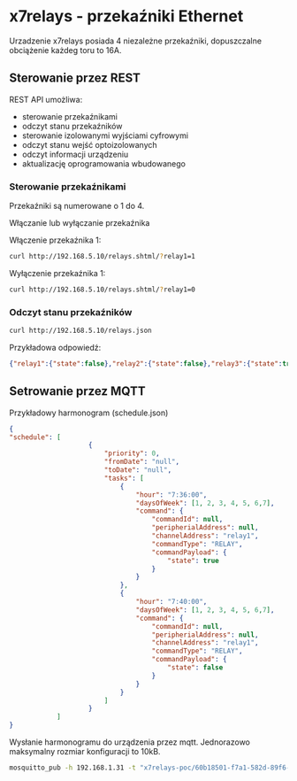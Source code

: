 # x7relays - przekaźniki Ethernet

Urzadzenie x7relays posiada 4 niezależne przekaźniki, dopuszczalne obciążenie każdeg toru to 16A.


<!-- For full documentation visit [mkdocs.org](https://www.mkdocs.org). -->

## Sterowanie przez REST

REST API umożliwa:

 * sterowanie przekaźnikami
 * odczyt stanu przekaźników
 * sterowanie izolowanymi wyjściami cyfrowymi
 * odczyt stanu wejść optoizolowanych
 * odczyt informacji  urządzeniu
 * aktualizację oprogramowania wbudowanego

### Sterowanie przekaźnikami 


Przekaźniki są numerowane o 1 do 4.

Włączanie lub wyłączanie przekaźnika

Włączenie przekaźnika 1: 
```bash
curl http://192.168.5.10/relays.shtml/?relay1=1
```

Wyłączenie przekaźnika 1: 

```bash 
curl http://192.168.5.10/relays.shtml/?relay1=0
```

### Odczyt stanu przekaźników

```bash
curl http://192.168.5.10/relays.json
```
Przykładowa odpowiedź:
```json
{"relay1":{"state":false},"relay2":{"state":false},"relay3":{"state":true},"relay4":{"state":false}}
```

## Setrowanie przez MQTT

Przykładowy harmonogram (schedule.json)
```json
{
"schedule": [
                    {
                        "priority": 0,
                        "fromDate": "null",
                        "toDate": "null",
                        "tasks": [
                            {
                                "hour": "7:36:00",
                                "daysOfWeek": [1, 2, 3, 4, 5, 6,7],
                                "command": {
                                    "commandId": null,
                                    "peripherialAddress": null,
                                    "channelAddress": "relay1",
                                    "commandType": "RELAY",
                                    "commandPayload": {
                                        "state": true
                                    }
                                }
                            },
                            {
                                "hour": "7:40:00",
                                "daysOfWeek": [1, 2, 3, 4, 5, 6,7],
                                "command": {
                                    "commandId": null,
                                    "peripherialAddress": null,
                                    "channelAddress": "relay1",
                                    "commandType": "RELAY",
                                    "commandPayload": {
                                        "state": false
                                    }
                                }
                            }
                        ]
                    }
            ]
}
```

Wysłanie harmonogramu do urządzenia przez mqtt. Jednorazowo maksymalny rozmiar konfiguracji to 10kB.

```bash
mosquitto_pub -h 192.168.1.31 -t "x7relays-poc/60b18501-f7a1-582d-89f6-fc1d096d234b/config" -f schedule.json
```



